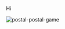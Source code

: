 Hi

![postal-postal-game](https://github.com/user-attachments/assets/ac08b0e1-623a-4ef6-b7f6-c1cc8860016b)



